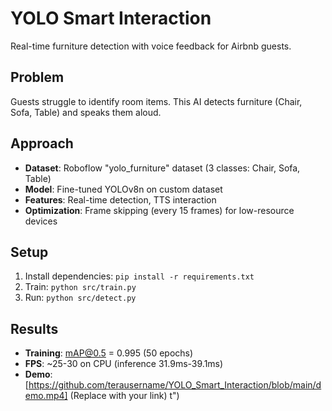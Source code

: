 # YOLO Smart Interaction
Real-time furniture detection with voice feedback for Airbnb guests.

## Problem
Guests struggle to identify room items. This AI detects furniture (Chair, Sofa, Table) and speaks them aloud.

## Approach
- **Dataset**: Roboflow "yolo_furniture" dataset (3 classes: Chair, Sofa, Table)
- **Model**: Fine-tuned YOLOv8n on custom dataset
- **Features**: Real-time detection, TTS interaction
- **Optimization**: Frame skipping (every 15 frames) for low-resource devices

## Setup
1. Install dependencies: `pip install -r requirements.txt`
2. Train: `python src/train.py`
3. Run: `python src/detect.py`

## Results
- **Training**: mAP@0.5 = 0.995 (50 epochs)
- **FPS**: ~25-30 on CPU (inference 31.9ms-39.1ms)
- **Demo**: [https://github.com/terausername/YOLO_Smart_Interaction/blob/main/demo.mp4] (Replace with your link)
t")